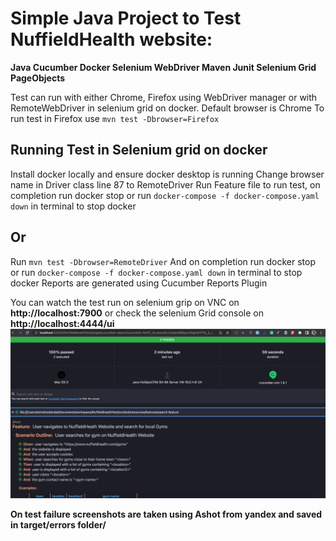 # **Simple Java Project to Test NuffieldHealth website:**

**Java
Cucumber
Docker
Selenium WebDriver
Maven
Junit
Selenium Grid
PageObjects**

Test can run with either Chrome, Firefox using WebDriver manager or with RemoteWebDriver in selenium grid on docker.
Default browser is Chrome
To run test in Firefox use  `mvn test -Dbrowser=Firefox`

## **Running Test in Selenium grid on docker**

Install docker locally and ensure docker desktop is running
Change browser name in Driver class line 87 to RemoteDriver 
Run Feature file to run test, on completion run docker stop or run `docker-compose -f docker-compose.yaml down` in terminal to stop docker

## **Or**

Run `mvn test -Dbrowser=RemoteDriver`
And on completion run docker stop or run `docker-compose -f docker-compose.yaml down` in terminal to stop docker
Reports are generated using Cucumber Reports Plugin 

You can watch the test run on selenium grip on VNC on **http://localhost:7900** or check the selenium Grid console on **http://localhost:4444/ui**
![](img.png)

**On test failure screenshots are taken using Ashot from yandex and saved in target/errors folder/**





